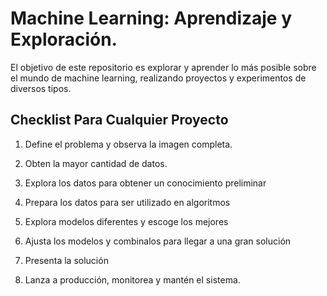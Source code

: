 # Machine Learning: Aprendizaje y Exploración.
El objetivo de este repositorio es explorar y aprender lo más posible sobre el mundo de machine learning, realizando proyectos y
experimentos de diversos tipos.

## Checklist Para Cualquier Proyecto

1. Define el problema y observa la imagen completa.

2. Obten la mayor cantidad de datos.

3. Explora los datos para obtener un conocimiento preliminar

4. Prepara los datos para ser utilizado en algoritmos

5. Explora modelos diferentes y escoge los mejores

6. Ajusta los modelos y combinalos para llegar a una gran solución

7. Presenta la solución

8. Lanza a producción, monitorea y mantén el sistema.